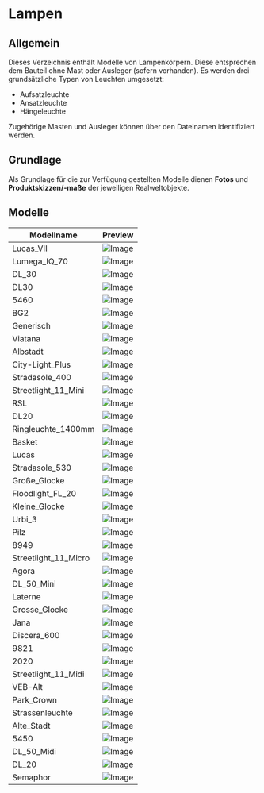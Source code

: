 # Lampen
## Allgemein
Dieses Verzeichnis enthält Modelle von Lampenkörpern. Diese entsprechen dem Bauteil ohne Mast oder Ausleger (sofern vorhanden). 
Es werden drei grundsätzliche Typen von Leuchten umgesetzt:
- Aufsatzleuchte
- Ansatzleuchte
- Hängeleuchte

Zugehörige Masten und Ausleger können über den Dateinamen identifiziert werden.

## Grundlage
Als Grundlage für die zur Verfügung gestellten Modelle dienen **Fotos** und **Produktskizzen/-maße** der jeweiligen Realweltobjekte. 
## Modelle 
 | Modellname | Preview | 
 | --- | --- | 
| Lucas_VII |![Image](../../Thumbnails/Lampen/Lucas_VII.jpg)| 
| Lumega_IQ_70 |![Image](../../Thumbnails/Lampen/Lumega_IQ_70.jpg)| 
| DL_30 |![Image](../../Thumbnails/Lampen/DL_30.jpg)| 
| DL30 |![Image](../../Thumbnails/Lampen/DL30.jpg)| 
| 5460 |![Image](../../Thumbnails/Lampen/5460.jpg)| 
| BG2 |![Image](../../Thumbnails/Lampen/BG2.jpg)| 
| Generisch |![Image](../../Thumbnails/Lampen/Generisch.jpg)| 
| Viatana |![Image](../../Thumbnails/Lampen/Viatana.jpg)| 
| Albstadt |![Image](../../Thumbnails/Lampen/Albstadt.jpg)| 
| City-Light_Plus |![Image](../../Thumbnails/Lampen/City-Light_Plus.jpg)| 
| Stradasole_400 |![Image](../../Thumbnails/Lampen/Stradasole_400.jpg)| 
| Streetlight_11_Mini |![Image](../../Thumbnails/Lampen/Streetlight_11_Mini.jpg)| 
| RSL |![Image](../../Thumbnails/Lampen/RSL.jpg)| 
| DL20 |![Image](../../Thumbnails/Lampen/DL20.jpg)| 
| Ringleuchte_1400mm |![Image](../../Thumbnails/Lampen/Ringleuchte_1400mm.jpg)| 
| Basket |![Image](../../Thumbnails/Lampen/Basket.jpg)| 
| Lucas |![Image](../../Thumbnails/Lampen/Lucas.jpg)| 
| Stradasole_530 |![Image](../../Thumbnails/Lampen/Stradasole_530.jpg)| 
| Große_Glocke |![Image](../../Thumbnails/Lampen/Große_Glocke.jpg)| 
| Floodlight_FL_20 |![Image](../../Thumbnails/Lampen/Floodlight_FL_20.jpg)| 
| Kleine_Glocke |![Image](../../Thumbnails/Lampen/Kleine_Glocke.jpg)| 
| Urbi_3 |![Image](../../Thumbnails/Lampen/Urbi_3.jpg)| 
| Pilz |![Image](../../Thumbnails/Lampen/Pilz.jpg)| 
| 8949 |![Image](../../Thumbnails/Lampen/8949.jpg)| 
| Streetlight_11_Micro |![Image](../../Thumbnails/Lampen/Streetlight_11_Micro.jpg)| 
| Agora |![Image](../../Thumbnails/Lampen/Agora.jpg)| 
| DL_50_Mini |![Image](../../Thumbnails/Lampen/DL_50_Mini.jpg)| 
| Laterne |![Image](../../Thumbnails/Lampen/Laterne.jpg)| 
| Grosse_Glocke |![Image](../../Thumbnails/Lampen/Grosse_Glocke.jpg)| 
| Jana |![Image](../../Thumbnails/Lampen/Jana.jpg)| 
| Discera_600 |![Image](../../Thumbnails/Lampen/Discera_600.jpg)| 
| 9821 |![Image](../../Thumbnails/Lampen/9821.jpg)| 
| 2020 |![Image](../../Thumbnails/Lampen/2020.jpg)| 
| Streetlight_11_Midi |![Image](../../Thumbnails/Lampen/Streetlight_11_Midi.jpg)| 
| VEB-Alt |![Image](../../Thumbnails/Lampen/VEB-Alt.jpg)| 
| Park_Crown |![Image](../../Thumbnails/Lampen/Park_Crown.jpg)| 
| Strassenleuchte |![Image](../../Thumbnails/Lampen/Strassenleuchte.jpg)| 
| Alte_Stadt |![Image](../../Thumbnails/Lampen/Alte_Stadt.jpg)| 
| 5450 |![Image](../../Thumbnails/Lampen/5450.jpg)| 
| DL_50_Midi |![Image](../../Thumbnails/Lampen/DL_50_Midi.jpg)| 
| DL_20 |![Image](../../Thumbnails/Lampen/DL_20.jpg)| 
| Semaphor |![Image](../../Thumbnails/Lampen/Semaphor.jpg)| 
